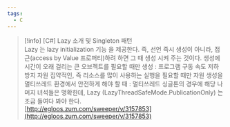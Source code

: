 ```yaml
---
tags:
  - C
---
```



> [!info] [C#] Lazy 소개 및 Singleton 패턴  
> Lazy 는 lazy initialization 기능 을 제공한다. 즉, 선언 즉시 생성이 아니라, 접근(access by Value 프로퍼티)하려 하면 그 때 생성 시켜 주는 것이다. 생성에 시간이 오래 걸리는 큰 오브젝트를 필요할 때만 생성 : 프로그램 구동 속도 저하 방지 자원 집약적인, 즉 리소스를 많이 사용하는 실행을 필요할 때만 자원 생성을 멀티쓰레드 환경에서 안전하게 해야 할 때 : 멀티쓰레드 싱글톤의 경우에 해당 나머지 녀석들은 명확한데, Lazy (LazyThreadSafeMode.PublicationOnly) 는 조금 들여다 봐야 한다.  
> [http://egloos.zum.com/sweeper/v/3157853](http://egloos.zum.com/sweeper/v/3157853)